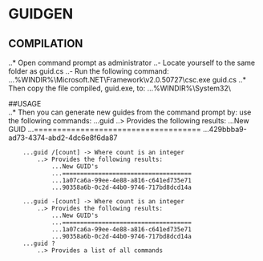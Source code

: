 ﻿# GUIDGEN

## COMPILATION
..* Open command prompt as administrator
	..- Locate yourself to the same folder as guid.cs
	..- Run the following command:
		...%WINDIR%\Microsoft.NET\Framework\v2.0.50727\csc.exe guid.cs 
..* Then copy the file compiled, guid.exe, to:
	...%WINDIR%\System32\
				
##USAGE				
	..* Then you can generate new guides from the command prompt by:
	use the following commands:
		...guid
			..> Provides the following results:
				...New GUID
				...====================================
				...429bbba9-ad73-4374-abd2-4dc6e8f6da87
				
		...guid /[count] -> Where count is an integer
			..> Provides the following results:
				...New GUID's
				...====================================
				...1a07ca6a-99ee-4e88-a816-c641ed735e71
				...90358a6b-0c2d-44b0-9746-717bd8dcd14a
				
		...guid -[count] -> Where count is an integer
			..> Provides the following results:
				...New GUID's
				...====================================
				...1a07ca6a-99ee-4e88-a816-c641ed735e71
				...90358a6b-0c2d-44b0-9746-717bd8dcd14a
		...guid ?
			..> Provides a list of all commands

